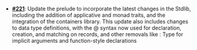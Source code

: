   -  [**#221**](https://github.com/anoma/nspec/pull/221): Update the prelude to incorporate the latest changes in the
  Stdlib, including
  the addition of applicative and monad traits, and the integration of the
  containers library. This update also includes changes to data type definitions,
  with the @ syntax now used for declaration, creation, and matching on records,
  and other removals like : Type for implicit arguments and function-style declarations
